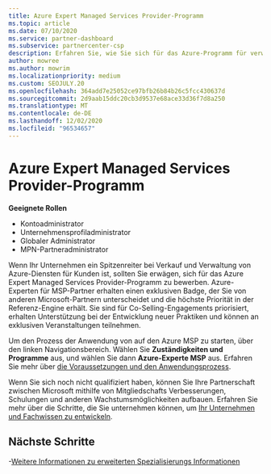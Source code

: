 ```yaml
---
title: Azure Expert Managed Services Provider-Programm
ms.topic: article
ms.date: 07/10/2020
ms.service: partner-dashboard
ms.subservice: partnercenter-csp
description: Erfahren Sie, wie Sie sich für das Azure-Programm für verwaltete Dienstanbieter bewerben, um sich bei anderen Partnern zu bewerben und die höchste Priorität in der Referenz-Engine zu erhalten.
author: mowree
ms.author: mowrim
ms.localizationpriority: medium
ms.custom: SEOJULY.20
ms.openlocfilehash: 364add7e25052ce97bfb26b84b26c5fcc430637d
ms.sourcegitcommit: 2d9aab15ddc20cb3d9537e68ace33d36f7d8a250
ms.translationtype: MT
ms.contentlocale: de-DE
ms.lasthandoff: 12/02/2020
ms.locfileid: "96534657"
---
```

# <a name="azure-expert-managed-services-provider-program"></a>Azure Expert Managed Services Provider-Programm

**Geeignete Rollen**

- Kontoadministrator
- Unternehmensprofiladministrator
- Globaler Administrator
- MPN-Partneradministrator

Wenn Ihr Unternehmen ein Spitzenreiter bei Verkauf und Verwaltung von Azure-Diensten für Kunden ist, sollten Sie erwägen, sich für das Azure Expert Managed Services Provider-Programm zu bewerben. Azure-Experten für MSP-Partner erhalten einen exklusiven Badge, der Sie von anderen Microsoft-Partnern unterscheidet und die höchste Priorität in der Referenz-Engine erhält. Sie sind für Co-Selling-Engagements priorisiert, erhalten Unterstützung bei der Entwicklung neuer Praktiken und können an exklusiven Veranstaltungen teilnehmen.

Um den Prozess der Anwendung von auf den Azure MSP zu starten, über den linken Navigationsbereich. Wählen Sie **Zuständigkeiten und Programme** aus, und wählen Sie dann **Azure-Experte MSP** aus. Erfahren Sie mehr über [die Voraussetzungen und den Anwendungsprozess](https://partner.microsoft.com/membership/azure-expert-msp). 

Wenn Sie sich noch nicht qualifiziert haben, können Sie Ihre Partnerschaft zwischen Microsoft mithilfe von Mitgliedschafts Verbesserungen, Schulungen und anderen Wachstumsmöglichkeiten aufbauen.
Erfahren Sie mehr über die Schritte, die Sie unternehmen können, um [ Ihr Unternehmen und Fachwissen zu entwickeln](https://partner.microsoft.com/membership/azure-expert-msp).

## <a name="next-steps"></a>Nächste Schritte

-[Weitere Informationen zu erweiterten Spezialisierungs Informationen](advanced-specializations.md)